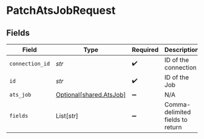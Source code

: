 # PatchAtsJobRequest


## Fields

| Field                                                    | Type                                                     | Required                                                 | Description                                              |
| -------------------------------------------------------- | -------------------------------------------------------- | -------------------------------------------------------- | -------------------------------------------------------- |
| `connection_id`                                          | *str*                                                    | :heavy_check_mark:                                       | ID of the connection                                     |
| `id`                                                     | *str*                                                    | :heavy_check_mark:                                       | ID of the Job                                            |
| `ats_job`                                                | [Optional[shared.AtsJob]](../../models/shared/atsjob.md) | :heavy_minus_sign:                                       | N/A                                                      |
| `fields`                                                 | List[*str*]                                              | :heavy_minus_sign:                                       | Comma-delimited fields to return                         |